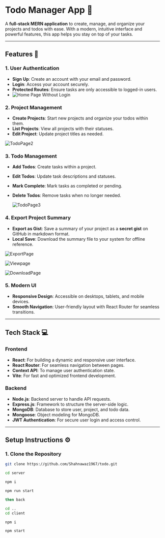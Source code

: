 # **Todo Manager App** 📝

A **full-stack MERN application** to create, manage, and organize your projects and todos with ease. With a modern, intuitive interface and powerful features, this app helps you stay on top of your tasks.

---

## **Features** 🌟

### **1. User Authentication**
- **Sign Up**: Create an account with your email and password.  
- **Login**: Access your account securely.  
- **Protected Routes**: Ensure tasks are only accessible to logged-in users.
- 
  ![Home Page Without Login](https://github.com/user-attachments/assets/aedff3d0-4fea-4924-9db2-5a13b2a87d39)


### **2. Project Management**
- **Create Projects**: Start new projects and organize your todos within them.
- **List Projects**: View all projects with their statuses.  
- **Edit Project**: Update project titles as needed.

 ![TodoPage2](https://github.com/user-attachments/assets/5756f7f3-5038-42b1-a12a-c017e1b83d43)


### **3. Todo Management**
- **Add Todos**: Create tasks within a project.  
- **Edit Todos**: Update task descriptions and statuses.  
- **Mark Complete**: Mark tasks as completed or pending.  
- **Delete Todos**: Remove tasks when no longer needed.

  ![TodoPage3](https://github.com/user-attachments/assets/664e58ac-24bd-4ebe-8202-6ab3e5e3c3c6)


### **4. Export Project Summary**
- **Export as Gist**: Save a summary of your project as a **secret gist** on GitHub in markdown format.  
- **Local Save**: Download the summary file to your system for offline reference.

![ExportPage](https://github.com/user-attachments/assets/35566baa-f243-4db8-9402-7c1e55bc7d92)


![Viewpage](https://github.com/user-attachments/assets/926c5a5f-04a3-4d14-b67d-6ee75510e034)


![DownloadPage](https://github.com/user-attachments/assets/d04e55d5-a1ba-4bbd-9e90-599f9ff5f788)


### **5. Modern UI**
- **Responsive Design**: Accessible on desktops, tablets, and mobile devices.  
- **Smooth Navigation**: User-friendly layout with React Router for seamless transitions.  

---

## **Tech Stack** 💻

### **Frontend**
- **React**: For building a dynamic and responsive user interface.  
- **React Router**: For seamless navigation between pages.  
- **Context API**: To manage user authentication state.  
- **Vite**: For fast and optimized frontend development.

### **Backend**
- **Node.js**: Backend server to handle API requests.  
- **Express.js**: Framework to structure the server-side logic.  
- **MongoDB**: Database to store user, project, and todo data.  
- **Mongoose**: Object modeling for MongoDB.  
- **JWT Authentication**: For secure user login and access control.

---

## **Setup Instructions** ⚙️

### **1. Clone the Repository**
```bash
git clone https://github.com/Shahnawaz1967/todo.git

cd server

npm i

npm run start

then back

cd ..
cd client

npm i

npm start

